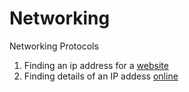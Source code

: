 # Networking
Networking Protocols


1. Finding an ip address for a [website]() 
2. Finding details of an IP addess [online](https://github.com/anzonathan/Networking/blob/main/whois.md) 

